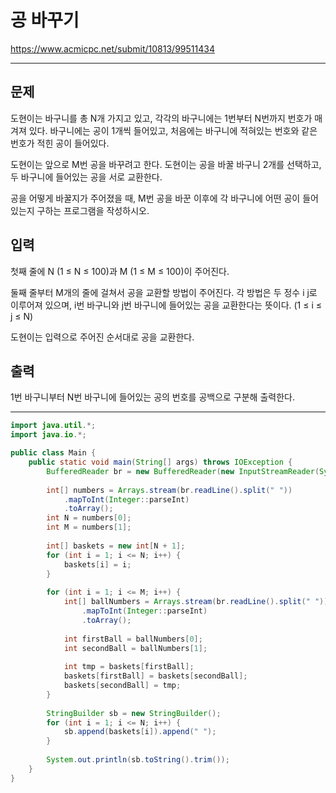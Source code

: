 # 공 바꾸기
https://www.acmicpc.net/submit/10813/99511434

---

## 문제
도현이는 바구니를 총 N개 가지고 있고, 각각의 바구니에는 1번부터 N번까지 번호가 매겨져 있다. 바구니에는 공이 1개씩 들어있고, 처음에는 바구니에 적혀있는 번호와 같은 번호가 적힌 공이 들어있다.

도현이는 앞으로 M번 공을 바꾸려고 한다. 도현이는 공을 바꿀 바구니 2개를 선택하고, 두 바구니에 들어있는 공을 서로 교환한다.

공을 어떻게 바꿀지가 주어졌을 때, M번 공을 바꾼 이후에 각 바구니에 어떤 공이 들어있는지 구하는 프로그램을 작성하시오.

## 입력
첫째 줄에 N (1 ≤ N ≤ 100)과 M (1 ≤ M ≤ 100)이 주어진다.

둘째 줄부터 M개의 줄에 걸쳐서 공을 교환할 방법이 주어진다. 각 방법은 두 정수 i j로 이루어져 있으며, i번 바구니와 j번 바구니에 들어있는 공을 교환한다는 뜻이다. (1 ≤ i ≤ j ≤ N)

도현이는 입력으로 주어진 순서대로 공을 교환한다.

## 출력
1번 바구니부터 N번 바구니에 들어있는 공의 번호를 공백으로 구분해 출력한다.

---

```java
import java.util.*;
import java.io.*;

public class Main {
    public static void main(String[] args) throws IOException {
        BufferedReader br = new BufferedReader(new InputStreamReader(System.in));
        
        int[] numbers = Arrays.stream(br.readLine().split(" "))
            .mapToInt(Integer::parseInt)
            .toArray();
        int N = numbers[0];
        int M = numbers[1];
        
        int[] baskets = new int[N + 1];
        for (int i = 1; i <= N; i++) {
            baskets[i] = i;
        }
        
        for (int i = 1; i <= M; i++) {
            int[] ballNumbers = Arrays.stream(br.readLine().split(" "))
                .mapToInt(Integer::parseInt)
                .toArray();
            
            int firstBall = ballNumbers[0];
            int secondBall = ballNumbers[1];
            
            int tmp = baskets[firstBall];
            baskets[firstBall] = baskets[secondBall];
            baskets[secondBall] = tmp;
        }
        
        StringBuilder sb = new StringBuilder();
        for (int i = 1; i <= N; i++) {
            sb.append(baskets[i]).append(" ");
        }
        
        System.out.println(sb.toString().trim());
    }
}
```
